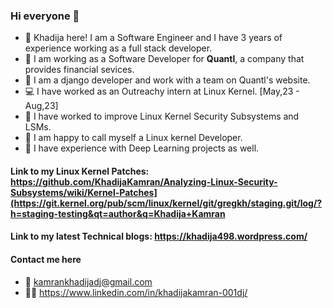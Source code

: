 ### Hi everyone 👋

- 🔭 Khadija here! I am a Software Engineer and I have 3 years of experience working as a full stack developer.
- 👩 I am working as a Software Developer for **Quantl**, a company that provides financial sevices.
- 🎇 I am a django developer and work with a team on Quantl's website.
- 💻 I have worked as an Outreachy intern at Linux Kernel. [May,23 - Aug,23]
- 🌱 I have worked to improve Linux Kernel Security Subsystems and LSMs.
- 🤩 I am happy to call myself a Linux kernel Developer.
- 👾 I have experience with Deep Learning projects as well.

#### Link to my Linux Kernel Patches: https://github.com/KhadijaKamran/Analyzing-Linux-Security-Subsystems/wiki/Kernel-Patches](https://git.kernel.org/pub/scm/linux/kernel/git/gregkh/staging.git/log/?h=staging-testing&qt=author&q=Khadija+Kamran


#### Link to my latest Technical blogs: https://khadija498.wordpress.com/
#### Contact me here
 - 📧 kamrankhadijadj@gmail.com
 - 💁‍♀️ https://www.linkedin.com/in/khadijakamran-001dj/
